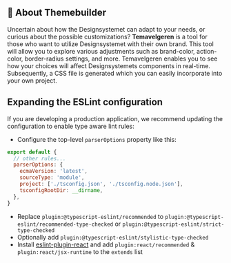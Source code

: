 ## 📖 About Themebuilder

Uncertain about how the Designsystemet can adapt to your needs, or curious about the possible customizations? **Temavelgeren** is a tool for those who want to utilize Designsystemet with their own brand. This tool will allow you to explore various adjustments such as brand-color, action-color, border-radius settings, and more. Temavelgeren enables you to see how your choices will affect Designsystemets components in real-time. Subsequently, a CSS file is generated which you can easily incorporate into your own project.

## Expanding the ESLint configuration

If you are developing a production application, we recommend updating the configuration to enable type aware lint rules:

- Configure the top-level `parserOptions` property like this:

```js
export default {
  // other rules...
  parserOptions: {
    ecmaVersion: 'latest',
    sourceType: 'module',
    project: ['./tsconfig.json', './tsconfig.node.json'],
    tsconfigRootDir: __dirname,
  },
}
```

- Replace `plugin:@typescript-eslint/recommended` to `plugin:@typescript-eslint/recommended-type-checked` or `plugin:@typescript-eslint/strict-type-checked`
- Optionally add `plugin:@typescript-eslint/stylistic-type-checked`
- Install [eslint-plugin-react](https://github.com/jsx-eslint/eslint-plugin-react) and add `plugin:react/recommended` & `plugin:react/jsx-runtime` to the `extends` list
